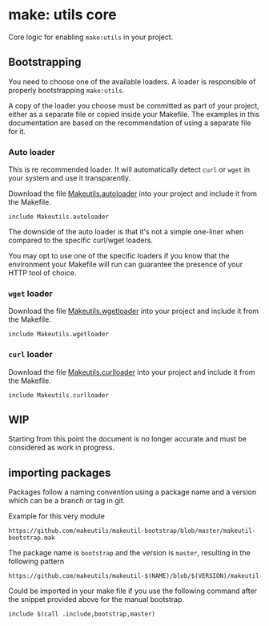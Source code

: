 # make: utils core

Core logic for enabling `make:utils` in your project.

## Bootstrapping

You need to choose one of the available loaders. A loader is responsible of properly bootstrapping `make:utils`.

A copy of the loader you choose must be committed as part of your project, either as a separate file or copied inside your Makefile. The examples in this documentation are based on the recommendation of using a separate file for it.

### Auto loader

This is re recommended loader. It will automatically detect `curl` or `wget` in your system and use it transparently.

Download the file [Makeutils.autoloader](./Makeutils.autoloader) into your project and include it from the Makefile.

```make
include Makeutils.autoloader
```

The downside of the auto loader is that it's not a simple one-liner when compared to the specific curl/wget loaders.

You may opt to use one of the specific loaders if you know that the environment your Makefile will run can guarantee the presence of your HTTP tool of choice.

### `wget` loader

Download the file [Makeutils.wgetloader](./Makeutils.wgetloader) into your project and include it from the Makefile.

```make
include Makeutils.wgetloader
```

### `curl` loader

Download the file [Makeutils.curlloader](./Makeutils.curlloader) into your project and include it from the Makefile.

```make
include Makeutils.curlloader
```

## WIP

Starting from this point the document is no longer accurate and must be considered as work in progress.

## importing packages

Packages follow a naming convention using a package name and a version which can be a branch or tag in git.

Example for this very module

```text
https://github.com/makeutils/makeutil-bootstrap/blob/master/makeutil-bootstrap.mak
```

The package name is `bootstrap` and the version is `master`, resulting in the following pattern

```text
https://github.com/makeutils/makeutil-$(NAME)/blob/$(VERSION)/makeutil-$(NAME).mak
```

Could be imported in your make file if you use the following command after the snippet provided above for the manual bootstrap.

```make
include $(call .include,bootstrap,master)
```
